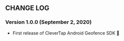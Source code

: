 ## CHANGE LOG

### Version 1.0.0 (September 2, 2020)
* First release of CleverTap Android Geofence SDK 🎉

